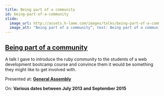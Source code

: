 ```yaml
---
title: Being part of a community
id: being-part-of-a-community
slide:
  image_url: http://assets.h-lame.com/images/talks/being-part-of-a-community/slides/001.png
  image_alt: "Being part of a community”, text: Being part of a community"
---
```

## [Being part of a community](/talks/being-part-of-a-community/)

A talk I gave to introduce the ruby community to the students of a web development bootcamp course and convince them it would be something they might like to get involved with.

Presented at: **[General Assembly](https://generalassemb.ly/)**

On: **Various dates between July 2013 and September 2015**
